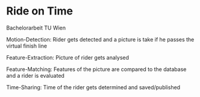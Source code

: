 # Ride on Time
Bachelorarbeit TU Wien

Motion-Detection: Rider gets detected and a picture is take if he passes the virtual finish line

Feature-Extraction: Picture of rider gets analysed

Feature-Matching: Features of the picture are compared to the database and a rider is evaluated

Time-Sharing: Time of the rider gets determined and saved/published
